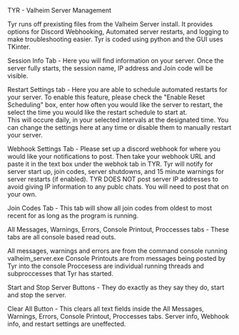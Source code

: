 TYR - Valheim Server Management 

Tyr runs off prexisting files from the Valheim Server install.  It provides options for Discord Webhooking, Automated server restarts, and logging to make troubleshooting easier.  Tyr is coded using python and the GUI uses TKinter.

Session Info Tab - 
  Here you will find information on your server.  Once the server fully starts, the session name, IP address and Join code will be visible.

Restart Settings tab - 
  Here you are able to schedule automated restarts for your server.  To enable this feature, please check the "Enable Reset Scheduling" box, enter how often you would like the server to restart, the select the time you would like the restart schedule to start at.  
  This will occure daily, in your selected intervals at the designated time.  You can change the settings here at any time or disable them to manually restart your server.

Webhook Settings Tab - 
  Please set up a discord webhook for where you would like your notifications to post.
  Then take your webhook URL and paste it in the text box under the webhok tab in TYR.  Tyr will notify for server start up, join codes, server shutdowns, and 15 minute warnings for server restarts (if enabled).  TYR DOES NOT post server IP addresses to avoid giving IP information to any publc chats.  You will need to post that on your own.

Join Codes Tab - 
  This tab will show all join codes from oldest to most recent for as long as the program is running.

All Messages, Warnings, Errors, Console Printout, Proccesses tabs - 
  These tabs are all console based read outs.  

  All messages, warnings and errors are from the command console running valheim_server.exe
  Console Printouts are from messages being posted by Tyr into the console
  Proccesess are individual running threads and subproccesses that Tyr has started. 

Start and Stop Server Buttons - 
  They do exactly as they say they do, start and stop the server.

Clear All Button - 
  This clears all text fields inside the All Messages, Warnings, Errors, Console Printout, Proccesses tabs.  Server info, Webhook info, and restart settings are uneffected.
